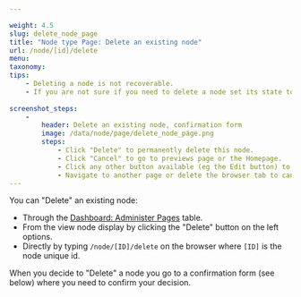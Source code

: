 ```yaml
---

weight: 4.5
slug: delete_node_page
title: "Node type Page: Delete an existing node"
url: /node/[id]/delete
menu: 
taxonomy: 
tips:
    - Deleting a node is not recoverable. 
    - If you are not sure if you need to delete a node set its state to "Unpublished".
    
screenshot_steps:
    -
        header: Delete an existing node, confirmation form
        image: /data/node/page/delete_node_page.png
        steps:
            - Click "Delete" to permanently delete this node.
            - Click "Cancel" to go to previews page or the Homepage.
            - Click any other button available (eg the Edit button) to cancel the deletion.
            - Navigate to another page or delete the browser tab to cancel deletion
---
```


You can "Delete" an existing node:

- Through the [Dashboard: Administer Pages](/#slug-node_page_dashboard) table.
- From the view node display by clicking the "Delete" button on the left options.
- Directly by typing `/node/[ID]/delete` on the browser where `[ID]` is the node unique id.

When you decide to "Delete" a node you go to a confirmation form (see below) where you need to confirm your decision.